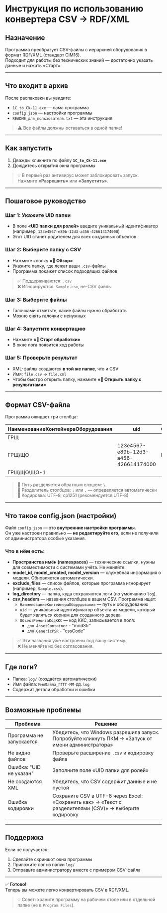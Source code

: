 # Инструкция по использованию конвертера CSV → RDF/XML

## Назначение
Программа преобразует CSV-файлы с иерархией оборудования в формат RDF/XML (стандарт CIM16).  
Подходит для работы без технических знаний — достаточно указать данные и нажать «Старт».

---

## Что входит в архив
После распаковки вы увидите:
- `1C_to_Ck-11.exe` — сама программа
- `config.json` — настройки программы
- `README_для_пользователя.txt` — эта инструкция

> ⚠️ Все файлы должны оставаться в одной папке!

---

## Как запустить
1. Дважды кликните по файлу **`1C_to_Ck-11.exe`**
2. Дождитесь открытия окна программы

> 💡 В первый раз антивирус может заблокировать запуск.  
> Нажмите **«Разрешить»** или **«Запустить»**.

---

## Пошаговое руководство

### Шаг 1: Укажите UID папки
- В поле **«UID папки для ролей»** введите уникальный идентификатор (например, `123e4567-e89b-12d3-a456-426614174000`)
- Этот UID станет родителем для всех созданных объектов

### Шаг 2: Выберите папку с CSV
- Нажмите кнопку **«📂 Обзор»**
- Укажите папку, где лежат ваши `.csv`-файлы
- Программа покажет список подходящих файлов

> ✅ Поддерживаются: `.csv`  
> ❌ Игнорируются: `Sample.csv`, не-CSV файлы

### Шаг 3: Выберите файлы
- Галочками отметьте, какие файлы нужно обработать
- Можно снять галочки с ненужных

### Шаг 4: Запустите конвертацию
- Нажмите **«🚀 Старт обработки»**
- В окне лога появится ход работы

### Шаг 5: Проверьте результат
- XML-файлы создаются **в той же папке**, что и CSV
- Имя: `file.csv` → `file.xml`
- Чтобы быстро открыть папку, нажмите **«📁 Открыть папку с результатами»**

---

## Формат CSV-файла

Программа ожидает три столбца:

| НаименованиеКонтейнераОборудования | uid                                  | ОбъектРемонтаКодККС |
| ---------------------------------- | ------------------------------------ | ------------------- |
| ГРЩ                                |                                      |                     |
| ГРЩ\ЩО                             | 123e4567-e89b-12d3-a456-426614174000 | ККС-001             |
| ГРЩ\ЩО\ЩО-1                        |                                      |                     |

> 🔹 Путь разделяется обратным слэшем: `\`  
> 🔹 Разделитель столбцов: `;` или `,` — определяется автоматически  
> 🔹 Кодировка: UTF-8, cp1251 (рекомендуется UTF-8)

---

## Что такое config.json (настройки)

Файл `config.json` — это **внутренние настройки программы**.  
Он уже настроен правильно — **не редактируйте его**, если не получили от администратора особые указания.

### Что в нём есть:
- **Пространства имён (namespaces)** — технические ссылки, нужны для совместимости с системами учёта. Не меняйте.
- **model_id, model_created, model_version** — служебная информация о модели. Обновляется автоматически.
- **exclude_files** — список файлов, которые программа игнорирует (например, `Sample.csv`).
- **log_directory** — папка, куда сохраняются логи (по умолчанию `log`).
- **csv_headers** — названия столбцов в вашем CSV. Программа ищет:
  - `НаименованиеКонтейнераОборудования` — путь к оборудованию
  - `uid` — уникальный идентификатор объекта из модели, который будет являться корнем для созданного дерева
  - `ОбъектРемонтаКодККС` — код ККС,  записывается в поля:
    - `для AssetContainer` - "mridStr"
    - `для GenericPSR` - "cssCode"

> ✅ Эти названия уже настроены под вашу систему.  
> ❌ Не меняйте их без согласования.

---

## Где логи?
- Папка: `log/` (создаётся автоматически)
- Имя файла: `ИмяФайла_ГГГГ-ММ-ДД.log`
- Содержит детали обработки и ошибки

---

## Возможные проблемы

| Проблема                 | Решение                                                                                                 |
| ------------------------ | ------------------------------------------------------------------------------------------------------- |
| Программа не запускается | Убедитесь, что Windows разрешила запуск. Попробуйте кликнуть ПКМ → «Запуск от имени администратора»     |
| Не видно файлов          | Проверьте расширение `.csv` и кодировку файла                                                           |
| Ошибка: "UID не указан"  | Заполните поле «UID папки для ролей»                                                                    |
| Не создаются XML         | Убедитесь, что CSV содержит данные и не пустой                                                          |
| Ошибка кодировки         | Сохраните CSV в UTF-8 через Excel: «Сохранить как» → «Текст с разделителями (CSV)» → выберите кодировку |

---

## Поддержка
Если не получается:
1. Сделайте скриншот окна программы
2. Приложите лог из папки `log/`
3. Отправьте администратору вместе с примером CSV-файла

---

✅ **Готово!**  
Теперь вы можете легко конвертировать CSV в RDF/XML.

> 💡 Совет: храните программу на рабочем столе или в отдельной папке (не в `Program Files`).